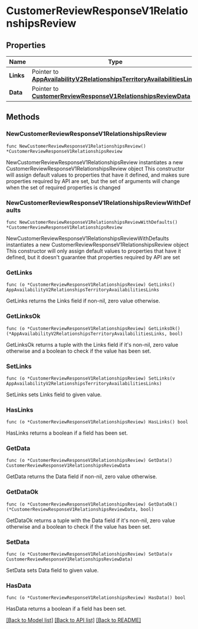 # CustomerReviewResponseV1RelationshipsReview

## Properties

Name | Type | Description | Notes
------------ | ------------- | ------------- | -------------
**Links** | Pointer to [**AppAvailabilityV2RelationshipsTerritoryAvailabilitiesLinks**](AppAvailabilityV2RelationshipsTerritoryAvailabilitiesLinks.md) |  | [optional] 
**Data** | Pointer to [**CustomerReviewResponseV1RelationshipsReviewData**](CustomerReviewResponseV1RelationshipsReviewData.md) |  | [optional] 

## Methods

### NewCustomerReviewResponseV1RelationshipsReview

`func NewCustomerReviewResponseV1RelationshipsReview() *CustomerReviewResponseV1RelationshipsReview`

NewCustomerReviewResponseV1RelationshipsReview instantiates a new CustomerReviewResponseV1RelationshipsReview object
This constructor will assign default values to properties that have it defined,
and makes sure properties required by API are set, but the set of arguments
will change when the set of required properties is changed

### NewCustomerReviewResponseV1RelationshipsReviewWithDefaults

`func NewCustomerReviewResponseV1RelationshipsReviewWithDefaults() *CustomerReviewResponseV1RelationshipsReview`

NewCustomerReviewResponseV1RelationshipsReviewWithDefaults instantiates a new CustomerReviewResponseV1RelationshipsReview object
This constructor will only assign default values to properties that have it defined,
but it doesn't guarantee that properties required by API are set

### GetLinks

`func (o *CustomerReviewResponseV1RelationshipsReview) GetLinks() AppAvailabilityV2RelationshipsTerritoryAvailabilitiesLinks`

GetLinks returns the Links field if non-nil, zero value otherwise.

### GetLinksOk

`func (o *CustomerReviewResponseV1RelationshipsReview) GetLinksOk() (*AppAvailabilityV2RelationshipsTerritoryAvailabilitiesLinks, bool)`

GetLinksOk returns a tuple with the Links field if it's non-nil, zero value otherwise
and a boolean to check if the value has been set.

### SetLinks

`func (o *CustomerReviewResponseV1RelationshipsReview) SetLinks(v AppAvailabilityV2RelationshipsTerritoryAvailabilitiesLinks)`

SetLinks sets Links field to given value.

### HasLinks

`func (o *CustomerReviewResponseV1RelationshipsReview) HasLinks() bool`

HasLinks returns a boolean if a field has been set.

### GetData

`func (o *CustomerReviewResponseV1RelationshipsReview) GetData() CustomerReviewResponseV1RelationshipsReviewData`

GetData returns the Data field if non-nil, zero value otherwise.

### GetDataOk

`func (o *CustomerReviewResponseV1RelationshipsReview) GetDataOk() (*CustomerReviewResponseV1RelationshipsReviewData, bool)`

GetDataOk returns a tuple with the Data field if it's non-nil, zero value otherwise
and a boolean to check if the value has been set.

### SetData

`func (o *CustomerReviewResponseV1RelationshipsReview) SetData(v CustomerReviewResponseV1RelationshipsReviewData)`

SetData sets Data field to given value.

### HasData

`func (o *CustomerReviewResponseV1RelationshipsReview) HasData() bool`

HasData returns a boolean if a field has been set.


[[Back to Model list]](../README.md#documentation-for-models) [[Back to API list]](../README.md#documentation-for-api-endpoints) [[Back to README]](../README.md)


